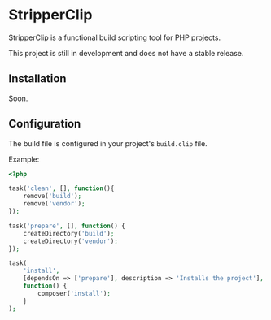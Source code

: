 StripperClip
============

StripperClip is a functional build scripting tool for PHP projects.

This project is still in development and does not have a stable release.

Installation
------------

Soon.

Configuration
-------------

The build file is configured in your project's `build.clip` file.

Example:

```php
<?php

task('clean', [], function(){
    remove('build');
    remove('vendor');
});

task('prepare', [], function() {
    createDirectory('build');
    createDirectory('vendor');
});

task(
    'install',
    [dependsOn => ['prepare'], description => 'Installs the project'],
    function() {
        composer('install');
    }
);
```

